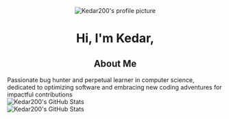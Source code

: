 <div align="center">
    <img src="https://github.com/Kedar200/Kedar200/blob/main/24fps.gif" alt="Kedar200's profile picture">

 <h1>Hi, I'm Kedar,</h1> 

</div>

<h2 align="center">About Me</h2>
Passionate bug hunter and perpetual learner in computer science, dedicated to optimizing software and embracing new coding adventures for impactful contributions

<div>
    <img src="https://github-readme-stats.vercel.app/api?username=kedar200&show_icons=true&theme=radical" alt="Kedar200's GitHub Stats">
</div>

<div>
    <img src="https://github-readme-stats.vercel.app/api/top-langs/?username=kedar200&layout=compact&theme=radical" alt="Kedar200's GitHub Stats">
</div>


